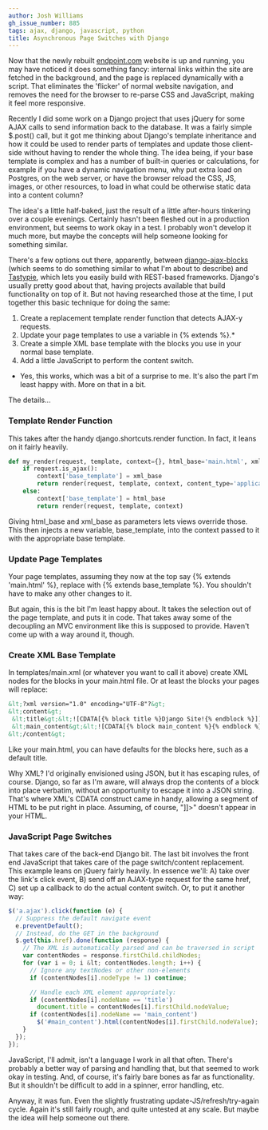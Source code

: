 ```yaml
---
author: Josh Williams
gh_issue_number: 885
tags: ajax, django, javascript, python
title: Asynchronous Page Switches with Django
---
```


Now that the newly rebuilt [endpoint.com](/) website is up and running, you may have noticed it does something fancy: internal links within the site are fetched in the background, and the page is replaced dynamically with a script.  That eliminates the 'flicker' of normal website navigation, and removes the need for the browser to re-parse CSS and JavaScript, making it feel more responsive.

Recently I did some work on a Django project that uses jQuery for some AJAX calls to send information back to the database. It was a fairly simple $.post() call, but it got me thinking about Django's template inheritance and how it could be used to render parts of templates and update those client-side without having to render the whole thing.  The idea being, if your base template is complex and has a number of built-in queries or calculations, for example if you have a dynamic navigation menu, why put extra load on Postgres, on the web server, or have the browser reload the CSS, JS, images, or other resources, to load in what could be otherwise static data into a content column?

The idea's a little half-baked, just the result of a little after-hours tinkering over a couple evenings.  Certainly hasn't been fleshed out in a production environment, but seems to work okay in a test.  I probably won't develop it much more, but maybe the concepts will help someone looking for something similar.

There's a few options out there, apparently, between [django-ajax-blocks](https://pypi.python.org/pypi/django-ajax-blocks/0.1a2) (which seems to do something similar to what I'm about to describe) and [Tastypie](http://tastypieapi.org/), which lets you easily build with REST-based frameworks.  Django's usually pretty good about that, having projects available that build functionality on top of it.  But not having researched those at the time, I put together this basic technique for doing the same:

1. Create a replacement template render function that detects AJAX-y requests.
1. Update your page templates to use a variable in {% extends %}.*
1. Create a simple XML base template with the blocks you use in your normal base template.
1. Add a little JavaScript to perform the content switch.

* Yes, this works, which was a bit of a surprise to me.  It's also the part I'm least happy with.  More on that in a bit.

The details...

### Template Render Function

This takes after the handy django.shortcuts.render function.  In fact, it leans on it fairly heavily.

```python
def my_render(request, template, context={}, html_base='main.html', xml_base='main.xml'):
    if request.is_ajax():
        context['base_template'] = xml_base
        return render(request, template, context, content_type='application/xml')
    else:
        context['base_template'] = html_base
        return render(request, template, context)
```

Giving html_base and xml_base as parameters lets views override those.  This then injects a new variable, base_template, into the context passed to it with the appropriate base template.

### Update Page Templates

Your page templates, assuming they now at the top say {% extends 'main.html' %}, replace with {% extends base_template %}.  You shouldn't have to make any other changes to it.

But again, this is the bit I'm least happy about.  It takes the selection out of the page template, and puts it in code.  That takes away some of the decoupling an MVC environment like this is supposed to provide.  Haven't come up with a way around it, though.

### Create XML Base Template

In templates/main.xml (or whatever you want to call it above) create XML nodes for the blocks in your main.html file.  Or at least the blocks your pages will replace:

```xml
&lt;?xml version="1.0" encoding="UTF-8"?&gt;
&lt;content&gt;
 &lt;title&gt;&lt;![CDATA[{% block title %}Django Site!{% endblock %}]]&gt;&lt;/title&gt;
 &lt;main_content&gt;&lt;![CDATA[{% block main_content %}{% endblock %}]]&gt;&lt;/main_content&gt;
&lt;/content&gt;
```

Like your main.html, you can have defaults for the blocks here, such as a default title.

Why XML?  I'd originally envisioned using JSON, but it has escaping rules, of course.  Django, so far as I'm aware, will always drop the contents of a block into place verbatim, without an opportunity to escape it into a JSON string.  That's where XML's CDATA construct came in handy, allowing a segment of HTML to be put right in place.  Assuming, of course, "]]>" doesn't appear in your HTML.

### JavaScript Page Switches

That takes care of the back-end Django bit.  The last bit involves the front end JavaScript that takes care of the page switch/content replacement.  This example leans on jQuery fairly heavily.  In essence we'll: A) take over the link's click event, B) send off an AJAX-type request for the same href, C) set up a callback to do the actual content switch.  Or, to put it another way:

```javascript
$('a.ajax').click(function (e) {
  // Suppress the default navigate event
  e.preventDefault();
  // Instead, do the GET in the background
  $.get(this.href).done(function (response) {
    // The XML is automatically parsed and can be traversed in script
    var contentNodes = response.firstChild.childNodes;
    for (var i = 0; i &lt; contentNodes.length; i++) {
      // Ignore any textNodes or other non-elements
      if (contentNodes[i].nodeType != 1) continue;

      // Handle each XML element appropriately:
      if (contentNodes[i].nodeName == 'title')
        document.title = contentNodes[i].firstChild.nodeValue;
      if (contentNodes[i].nodeName == 'main_content')
        $('#main_content').html(contentNodes[i].firstChild.nodeValue);
    }
  });
});
```

JavaScript, I'll admit, isn't a language I work in all that often.  There's probably a better way of parsing and handling that, but that seemed to work okay in testing.  And, of course, it's fairly bare bones as far as functionality.  But it shouldn't be difficult to add in a spinner, error handling, etc.

Anyway, it was fun.  Even the slightly frustrating update-JS/refresh/try-again cycle.  Again it's still fairly rough, and quite untested at any scale.  But maybe the idea will help someone out there.
